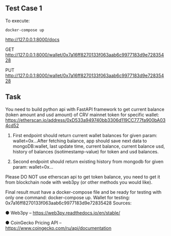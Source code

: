 Test Case 1
----------

To execute:
```
docker-compose up
```

http://127.0.0.1:8000/docs

GET http://127.0.0.1:8000/wallet/0x7a16ff8270133f063aab6c9977183d9e72835428

PUT http://127.0.0.1:8000/wallet/0x7a16ff8270133f063aab6c9977183d9e72835428


Task
----------
You need to build python api with FastAPI framework to get current balance (token amount and
usd amount) of CRV mainnet token for specific wallet:
https://etherscan.io/address/0xD533a949740bb3306d119CC777fa900bA034cd52

1. First endpoint should return current wallet balances for given param: wallet=0x...After
fetching balance, app should save next data to mongoDB:wallet, last update time,
current balance, current balance usd, history of balances (isotimestamp-value) for token
and usd balances.

2. Second endpoint should return existing history from mongodb for given param:
wallet=0x...


Please DO NOT use etherscan api to get token balance, you need to get it from blockchain
node with web3py (or other methods you would like).

Final result must have a docker-compose file and be ready for testing with only one command:
docker-compose up.
Wallet for testing: 0x7a16ff8270133f063aab6c9977183d9e72835428
Sources:

● Web3py – https://web3py.readthedocs.io/en/stable/

● CoinGecko Pricing API – https://www.coingecko.com/ru/api/documentation